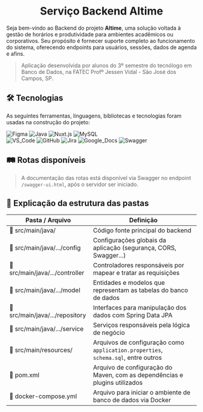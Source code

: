 <h1 align="center">Serviço Backend Altime</h1>

Seja bem-vindo ao Backend do projeto **Altime**, uma solução voltada à gestão de horários e produtividade para ambientes acadêmicos ou corporativos. Seu propósito é fornecer suporte completo ao funcionamento do sistema, oferecendo endpoints para usuários, sessões, dados de agenda e afins.

> Aplicação desenvolvida por alunos do 3º semestre do tecnólogo em Banco de Dados, na FATEC Profº Jessen Vidal - São José dos Campos, SP.

<span id="tecnologias">

## 🛠️ Tecnologias

As seguintes ferramentas, linguagens, bibliotecas e tecnologias foram usadas na construção do projeto:

![Figma](https://img.shields.io/badge/Figma-F24E1E?style=for-the-badge&logo=figma&logoColor=white)
![Java](https://img.shields.io/badge/Java-orange?style=for-the-badge&logo=openjdk&logoColor=white)
![Nuxt.js](https://img.shields.io/badge/Nuxt.js-00DC82?style=for-the-badge&logo=nuxtdotjs&logoColor=white)
![MySQL](https://img.shields.io/badge/MySQL-4479A1?style=for-the-badge&logo=mysql&logoColor=white)
<br>
![VS_Code](https://img.shields.io/badge/VS_Code-CED4DA?style=for-the-badge&logo=visual-studio-code&logoColor=0078D4)
![GitHub](https://img.shields.io/badge/GitHub-181717?style=for-the-badge&logo=github&logoColor=white)
![Jira](https://img.shields.io/badge/Jira-0052CC?style=for-the-badge&logo=jira&logoColor=white)
![Google_Docs](https://img.shields.io/badge/Google%20Docs-CED4DA?style=for-the-badge&logo=google-docs&logoColor=0D96F6)
![Swagger](https://img.shields.io/badge/Swagger-85EA2D?style=for-the-badge&logo=swagger&logoColor=black)

</span>

## :railway_track: Rotas disponíveis

> A documentação das rotas está disponível via Swagger no endpoint `/swagger-ui.html`, após o servidor ser iniciado.

## :file_folder: Explicação da estrutura das pastas

<div align="center">

| Pasta / Arquivo                                   | Definição                                                                          |
| ------------------------------------------------- | ---------------------------------------------------------------------------------- |
| :open_file_folder: src/main/java/                 | Código fonte principal do backend                                                  |
| :open_file_folder: src/main/java/.../config       | Configurações globais da aplicação (segurança, CORS, Swagger...)                   |
| :open_file_folder: src/main/java/.../controller   | Controladores responsáveis por mapear e tratar as requisições                      |
| :open_file_folder: src/main/java/.../model        | Entidades e modelos que representam as tabelas do banco de dados                   |
| :open_file_folder: src/main/java/.../repository   | Interfaces para manipulação dos dados com Spring Data JPA                          |
| :open_file_folder: src/main/java/.../service      | Serviços responsáveis pela lógica de negócio                                       |
| :open_file_folder: src/main/resources/            | Arquivos de configuração como `application.properties`, `schema.sql`, entre outros |
| :page_facing_up: pom.xml                          | Arquivo de configuração do Maven, com as dependências e plugins utilizados         |
| :page_facing_up: docker-compose.yml               | Arquivo para iniciar o ambiente de banco de dados via Docker                       |

</div>

